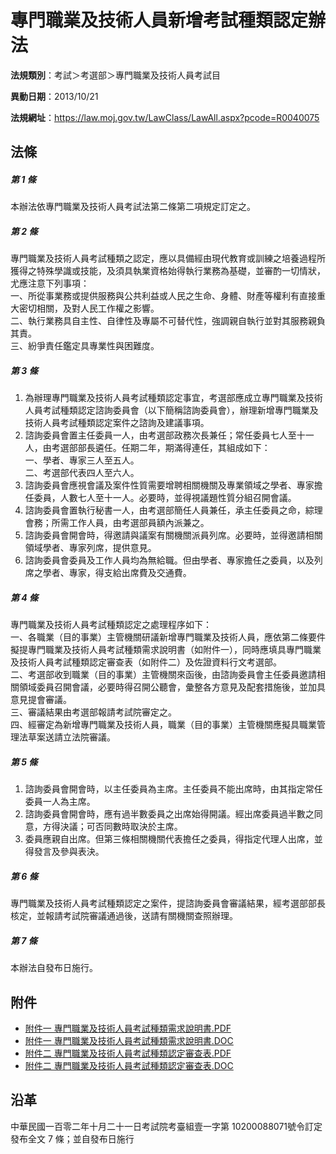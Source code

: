 # 專門職業及技術人員新增考試種類認定辦法



**法規類別**：考試＞考選部＞專門職業及技術人員考試目

**異動日期**：2013/10/21  

**法規網址**：https://law.moj.gov.tw/LawClass/LawAll.aspx?pcode=R0040075



## 法條
##### 第 1 條
本辦法依專門職業及技術人員考試法第二條第二項規定訂定之。

##### 第 2 條
專門職業及技術人員考試種類之認定，應以具備經由現代教育或訓練之培養過程所獲得之特殊學識或技能，及須具執業資格始得執行業務為基礎，並審酌一切情狀，尤應注意下列事項：  
一、所從事業務或提供服務與公共利益或人民之生命、身體、財產等權利有直接重大密切相關，及對人民工作權之影響。  
二、執行業務具自主性、自律性及專屬不可替代性，強調親自執行並對其服務親負其責。  
三、紛爭責任鑑定具專業性與困難度。

##### 第 3 條
1. 為辦理專門職業及技術人員考試種類認定事宜，考選部應成立專門職業及技術人員考試種類認定諮詢委員會（以下簡稱諮詢委員會），辦理新增專門職業及技術人員考試種類認定案件之諮詢及建議事項。
1. 諮詢委員會置主任委員一人，由考選部政務次長兼任；常任委員七人至十一人，由考選部部長遴任。任期二年，期滿得連任，其組成如下：  
一、學者、專家三人至五人。  
二、考選部代表四人至六人。
1. 諮詢委員會應視會議及案件性質需要增聘相關機關及專業領域之學者、專家擔任委員，人數七人至十一人。必要時，並得視議題性質分組召開會議。
1. 諮詢委員會置執行秘書一人，由考選部簡任人員兼任，承主任委員之命，綜理會務；所需工作人員，由考選部員額內派兼之。
1. 諮詢委員會開會時，得邀請與議案有關機關派員列席。必要時，並得邀請相關領域學者、專家列席，提供意見。
1. 諮詢委員會委員及工作人員均為無給職。但由學者、專家擔任之委員，以及列席之學者、專家，得支給出席費及交通費。

##### 第 4 條
專門職業及技術人員考試種類認定之處理程序如下：  
一、各職業（目的事業）主管機關研議新增專門職業及技術人員，應依第二條要件擬提專門職業及技術人員考試種類需求說明書（如附件一），同時應填具專門職業及技術人員考試種類認定審查表（如附件二）及佐證資料行文考選部。  
二、考選部收到職業（目的事業）主管機關來函後，由諮詢委員會主任委員邀請相關領域委員召開會議，必要時得召開公聽會，彙整各方意見及配套措施後，並加具意見提會審議。  
三、審議結果由考選部報請考試院審定之。  
四、經審定為新增專門職業及技術人員，職業（目的事業）主管機關應擬具職業管理法草案送請立法院審議。

##### 第 5 條
1. 諮詢委員會開會時，以主任委員為主席。主任委員不能出席時，由其指定常任委員一人為主席。
1. 諮詢委員會開會時，應有過半數委員之出席始得開議。經出席委員過半數之同意，方得決議；可否同數時取決於主席。　
1. 委員應親自出席。但第三條相關機關代表擔任之委員，得指定代理人出席，並得發言及參與表決。

##### 第 6 條
專門職業及技術人員考試種類認定之案件，提諮詢委員會審議結果，經考選部部長核定，並報請考試院審議通過後，送請有關機關查照辦理。

##### 第 7 條
本辦法自發布日施行。
## 附件
* [附件一  專門職業及技術人員考試種類需求說明書.PDF](https://law.moj.gov.tw/LawClass/LawGetFile.ashx?FileId=0000235616)
* [附件一  專門職業及技術人員考試種類需求說明書.DOC](https://law.moj.gov.tw/LawClass/LawGetFile.ashx?FileId=0000135663)
* [附件二  專門職業及技術人員考試種類認定審查表.PDF](https://law.moj.gov.tw/LawClass/LawGetFile.ashx?FileId=0000235617)
* [附件二  專門職業及技術人員考試種類認定審查表.DOC](https://law.moj.gov.tw/LawClass/LawGetFile.ashx?FileId=0000135664)
## 沿革
中華民國一百零二年十月二十一日考試院考臺組壹一字第 10200088071號令訂定發布全文 7  條；並自發布日施行
